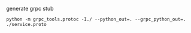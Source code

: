 

generate grpc stub
```
python -m grpc_tools.protoc -I./ --python_out=. --grpc_python_out=. ./service.proto
```